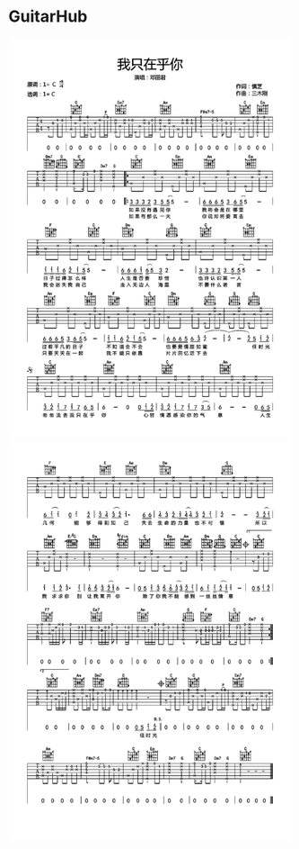 # GuitarHub

![邓丽君《我只在乎你》吉他谱_C调高清版_0](./邓丽君《我只在乎你》吉他谱_C调高清版_0.jpg)
![邓丽君《我只在乎你》吉他谱_C调高清版_1](./邓丽君《我只在乎你》吉他谱_C调高清版_1.jpg)

